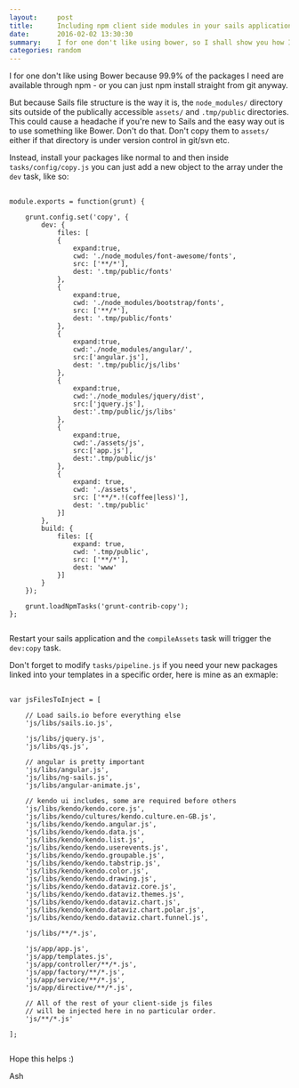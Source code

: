 ```yaml
---
layout:     post
title:      Including npm client side modules in your sails application
date:       2016-02-02 13:30:30
summary:    I for one don't like using bower, so I shall show you how I feel is the best way to including packages from npm into your assets directory in sailsjs
categories: random
---
```


I for one don't like using Bower because 99.9% of the packages I need are available through npm - or you can just npm install straight from git anyway.

But because Sails file structure is the way it is, the `node_modules/` directory sits outside of the publically accessible `assets/` and `.tmp/public` directories. This could cause a headache if you're new to Sails and the easy way out is to use something like Bower. Don't do that. Don't copy them to `assets/` either if that directory is under version control in git/svn etc.

Instead, install your packages like normal to and then inside `tasks/config/copy.js` you can just add a new object to the array under the `dev` task, like so:

<pre>
	<code class="javascript">
module.exports = function(grunt) {

	grunt.config.set('copy', {
		dev: {
			files: [
            {
                expand:true,
                cwd: './node_modules/font-awesome/fonts',
                src: ['**/*'],
                dest: '.tmp/public/fonts'
            },
            {
                expand:true,
                cwd: './node_modules/bootstrap/fonts',
                src: ['**/*'],
                dest: '.tmp/public/fonts'
            },
			{
				expand:true,
				cwd:'./node_modules/angular/',
				src:['angular.js'],
				dest: '.tmp/public/js/libs'
			},
            {
                expand:true,
                cwd:'./node_modules/jquery/dist',
                src:['jquery.js'],
                dest:'.tmp/public/js/libs'
            },
            {
                expand:true,
                cwd:'./assets/js',
                src:['app.js'],
                dest:'.tmp/public/js'
            },
			{
				expand: true,
				cwd: './assets',
				src: ['**/*.!(coffee|less)'],
				dest: '.tmp/public'
			}]
		},
		build: {
			files: [{
				expand: true,
				cwd: '.tmp/public',
				src: ['**/*'],
				dest: 'www'
			}]
		}
	});

	grunt.loadNpmTasks('grunt-contrib-copy');
};
	</code>
</pre>


Restart your sails application and the `compileAssets` task will trigger the `dev:copy` task.

Don't forget to modify `tasks/pipeline.js` if you need your new packages linked into your templates in a specific order, here is mine as an exmaple:

<pre>
	<code class="javascript">
var jsFilesToInject = [

    // Load sails.io before everything else
    'js/libs/sails.io.js',

    'js/libs/jquery.js',
    'js/libs/qs.js',

    // angular is pretty important
    'js/libs/angular.js',
    'js/libs/ng-sails.js',
    'js/libs/angular-animate.js',

    // kendo ui includes, some are required before others
    'js/libs/kendo/kendo.core.js',
    'js/libs/kendo/cultures/kendo.culture.en-GB.js',
    'js/libs/kendo/kendo.angular.js',
    'js/libs/kendo/kendo.data.js',
    'js/libs/kendo/kendo.list.js',
    'js/libs/kendo/kendo.userevents.js',
    'js/libs/kendo/kendo.groupable.js',
    'js/libs/kendo/kendo.tabstrip.js',
    'js/libs/kendo/kendo.color.js',
    'js/libs/kendo/kendo.drawing.js',
    'js/libs/kendo/kendo.dataviz.core.js',
    'js/libs/kendo/kendo.dataviz.themes.js',
    'js/libs/kendo/kendo.dataviz.chart.js',
    'js/libs/kendo/kendo.dataviz.chart.polar.js',
    'js/libs/kendo/kendo.dataviz.chart.funnel.js',

    'js/libs/**/*.js',

    'js/app/app.js',
    'js/app/templates.js',
    'js/app/controller/**/*.js',
    'js/app/factory/**/*.js',
    'js/app/service/**/*.js',
    'js/app/directive/**/*.js',

    // All of the rest of your client-side js files
    // will be injected here in no particular order.
    'js/**/*.js'

];
	</code>
</pre>


Hope this helps :)

Ash
